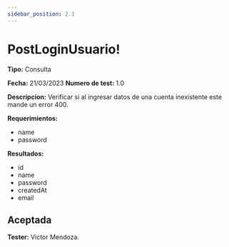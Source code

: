 ```yaml
---
sidebar_position: 2.3
---
```


# PostLoginUsuario!

**Tipo:** Consulta

**Fecha:** 21/03/2023  **Numero de test:** 1.0

**Descripcion:** Verificar si al ingresar datos de una cuenta inexistente este mande un error 400.

**Requerimientos:** 
- name
- password

**Resultados:**
- id
- name
- password
- createdAt
- email 

## Aceptada

**Tester:** Victor Mendoza.